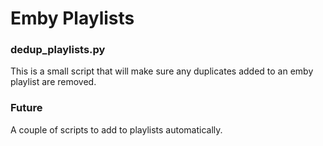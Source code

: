 # Emby Playlists

### dedup_playlists.py
This is a small script that will make sure any duplicates added to an emby playlist
are removed.

### Future
A couple of scripts to add to playlists automatically.
